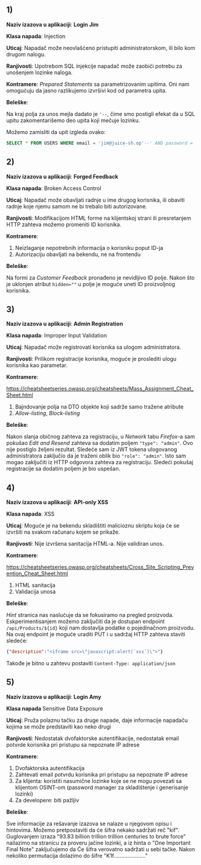 ## 1)

**Naziv izazova u aplikaciji**: **Login Jim**

**Klasa napada**: Injection

**Uticaj**: Napadač može neovlašćeno pristupiti administratorskom, ili bilo kom drugom nalogu.

**Ranjivosti**: Upotrebom SQL injekcije napadač može zaobići potrebu za unošenjem lozinke naloga.

**Kontramere**: _Prepared Statements_ sa parametrizovanim upitima. Oni nam omogućuju da jasno razlikujemo izvršivi kod od parametra upita.

**Beleške**:

Na kraj polja za unos mejla dadato je `'--`, čime smo postigli efekat da u SQL upitu zakomentarišemo deo upita koji mečuje lozinku.

Možemo zamisliti da upit izgleda ovako:

```sql
SELECT * FROM USERS WHERE email = 'jim@juice-sh.op'--' AND password = ''
```

## 2)

**Naziv izazova u aplikaciji**: **Forged Feedback**

**Klasa napada**: Broken Access Control

**Uticaj**: Napadač može obavljati radnje u ime drugog korisnika, ili obaviti radnje koje njemu samom ne bi trebalo biti autorizovane.

**Ranjivosti**: Modifikacijom HTML forme na klijentskoj strani ili presretanjem HTTP zahteva možemo promeniti ID korisnika.

**Kontramere**:

1. Neizlaganje nepotrebnih informacija o korisniku poput ID-ja
2. Autorizaciju obavljati na bekendu, ne na frontendu

**Beleške**:

Na formi za _Customer Feedback_ pronađeno je nevidljivo ID polje. Nakon što je uklonjen atribut `hidden=""` u polje je moguće uneti ID proizvoljnog korisnika.

## 3)

**Naziv izazova u aplikaciji**: **Admin Registration**

**Klasa napada**: Improper Input Validation

**Uticaj**: Napadač može registrovati korisnika sa ulogom administratora.

**Ranjivosti**: Prilikom registracije korisnika, moguće je proslediti ulogu korisnika kao parametar.

**Kontramere**:

https://cheatsheetseries.owasp.org/cheatsheets/Mass_Assignment_Cheat_Sheet.html

1. Bajndovanje polja na DTO objekte koji sadrže samo tražene atribute
2. _Allow-listing_, _Block-listing_

**Beleške**:

Nakon slanja običnog zahteva za registraciju, u _Network_ tabu _Firefox_-a sam pokušao _Edit and Resend_ zahteva sa dodatim poljem `"type": "admin"`.
Ovo nije postiglo željeni rezultat. Sledeće sam iz JWT tokena ulogovanog administratora zaključio da je traženi oblik bio `"role": "admin"`.
Isto sam mogao zaključiti iz HTTP odgovora zahteva za registraciju. Sledeći pokušaj registracije sa dodatim poljem je bio uspešan.

## 4)

**Naziv izazova u aplikaciji**: **API-only XSS**

**Klasa napada**: XSS

**Uticaj**: Moguće je na bekendu skladištiti malicioznu skriptu koja će se izvršiti na svakom računaru kojem se prikaže.

**Ranjivosti**: Nije izvršena sanitacija HTML-a. Nije validiran unos.

**Kontramere**:

https://cheatsheetseries.owasp.org/cheatsheets/Cross_Site_Scripting_Prevention_Cheat_Sheet.html

1. HTML sanitacija
2. Validacija unosa

**Beleške**:

_Hint_ stranica nas naslućuje da se fokusiramo na pregled proizvoda. Eskperimentisanjem možemo zaključiti da je dostupan endpoint `/api/Products/${id}`
koji nam dostavlja podatke o pojedinačnom proizvodu. Na ovaj endpoint je moguće uraditi PUT i u sadržaj HTTP zahteva staviti sledeće:

```json
{"description":"<iframe src=\"javascript:alert(`xss`)\">"}
```

Takođe je bitno u zahtevu postaviti  `Content-Type: application/json`

## 5)

**Naziv izazova u aplikaciji**: **Login Amy**

**Klasa napada** Sensitive Data Exposure

**Uticaj**: Pruža polaznu tačku za druge napade, daje informacije napadaču kojima se može predstaviti kao neko drugi

**Ranjivosti**: Nedostatak dvofaktorske autentifikacije, nedostatak email potvrde korisnika pri pristupu sa nepoznate IP adrese

**Kontramere**:

1. Dvofaktorska autentifikacija
2. Zahtevati email potvrdu korisnika pri pristupu sa nepoznate IP adrese
3. Za klijenta: koristiti nasumične lozinke koje se ne mogu povezati sa klijentom OSINT-om (password manager za skladištenje i generisanje lozinki)
4. Za developere: biti pažljiv

**Beleške**:

Sve informacije za rešavanje izazova se nalaze u njegovom opisu i hintovima. Možemo pretpostaviti da će šifra nekako sadržati reč "kif". Guglovanjem izraza "93.83 billion trillion trillion centuries to brute force" nailazimo na stranicu za proveru jačine lozinki, a iz hinta o "One Important Final Note" zaključujemo da Će šifra verovatno sadržati u sebi tačke. Nakon nekoliko permutacija dolazimo do šifre "K1f....................."